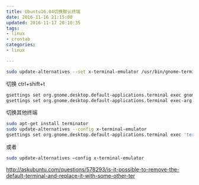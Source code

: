 ```yaml
---
title: Ubuntu16.04切换默认终端
date: 2016-11-16 21:15:00
updated: 2016-11-17 20:10:35
tags: 
- linux
- crontab
categories: 
- linux

---
```

```bash
sudo update-alternatives --set x-terminal-emulator /usr/bin/gnome-terminal.wrapper
```
切换 ctrl+shift+t
```bash
gsettings set org.gnome.desktop.default-applications.terminal exec gnome-terminal
gsettings set org.gnome.desktop.default-applications.terminal exec-arg ''
```

切换其他终端

```bash
sudo apt-get install terminator
sudo update-alternatives --config x-terminal-emulator
gsettings set org.gnome.desktop.default-applications.terminal exec 'terminator'
```

或者

```bash
sudo update-alternatives –config x-terminal-emulator
```

http://askubuntu.com/questions/578293/is-it-possible-to-remove-the-default-terminal-and-replace-it-with-some-other-ter